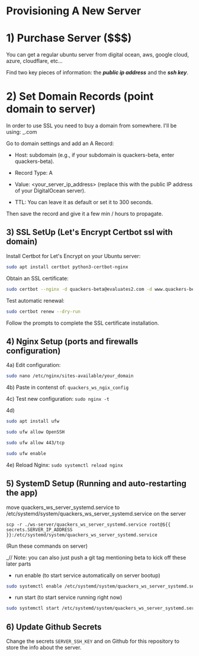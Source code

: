 # Provisioning A New Server

# 1) Purchase Server ($$$)
You can get a regular ubuntu server from digital ocean, aws, google cloud, azure, cloudflare, etc...

Find two key pieces of information: the ___public ip address___ and the ___ssh key___.


# 2) Set Domain Records (point domain to server)
In order to use SSL you need to buy a domain from somewhere. I'll be using: _.com 

Go to domain settings and add an A Record:

 - Host: subdomain (e.g., if your subdomain is quackers-beta, enter quackers-beta).
 
 - Record Type: A
 
 - Value: <your_server_ip_address> (replace this with the public IP address of your DigitalOcean server).
 
 - TTL: You can leave it as default or set it to 300 seconds.

Then save the record and give it a few min / hours to propagate.


## 3) SSL SetUp (Let's Encrypt Certbot ssl with domain)

Install Certbot for Let's Encrypt on your Ubuntu server:
```bash
sudo apt install certbot python3-certbot-nginx
```

Obtain an SSL certificate:
```bash
sudo certbot --nginx -d quackers-beta@evaluates2.com -d www.quackers-beta@evaluates2.com
```

Test automatic renewal:
```bash
sudo certbot renew --dry-run
```

Follow the prompts to complete the SSL certificate installation.


## 4) Nginx Setup (ports and firewalls configuration)


4a) Edit configuration:
```bash
sudo nano /etc/nginx/sites-available/your_domain
```

4b) Paste in contenst of: `quackers_ws_ngix_config`

4c) Test new configuration: `sudo nginx -t`

4d)

```bash
sudo apt install ufw
```

```bash
sudo ufw allow OpenSSH
```
```bash
sudo ufw allow 443/tcp 
```

```bash
sudo ufw enable
```

4e) Reload Nginx: `sudo systemctl reload nginx`



## 5) SystemD Setup (Running and auto-restarting the app)

move quackers_ws_server_systemd.service to /etc/systemd/system/quackers_ws_server_systemd.service on the server
```
scp -r ./ws-server/quackers_ws_server_systemd.service root@${{ secrets.SERVER_IP_ADDRESS }}:/etc/systemd/system/quackers_ws_server_systemd.service
```

(Run these commands on server)

_// Note: you can also just push a git tag mentioning beta to kick off these later parts

- run enable (to start service automatically on server bootup)
```bash
sudo systemctl enable /etc/systemd/system/quackers_ws_server_systemd.service
```

- run start (to start service running right now)
```bash
sudo systemctl start /etc/systemd/system/quackers_ws_server_systemd.service
```

## 6) Update Github Secrets
Change the secrets `SERVER_SSH_KEY` and on Github for this repository to store the info about the server.

